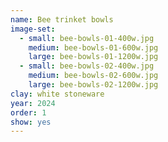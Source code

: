 ```yaml
---
name: Bee trinket bowls
image-set:
  - small: bee-bowls-01-400w.jpg
    medium: bee-bowls-01-600w.jpg
    large: bee-bowls-01-1200w.jpg
  - small: bee-bowls-02-400w.jpg
    medium: bee-bowls-02-600w.jpg
    large: bee-bowls-02-1200w.jpg
clay: white stoneware
year: 2024
order: 1
show: yes
---
```

